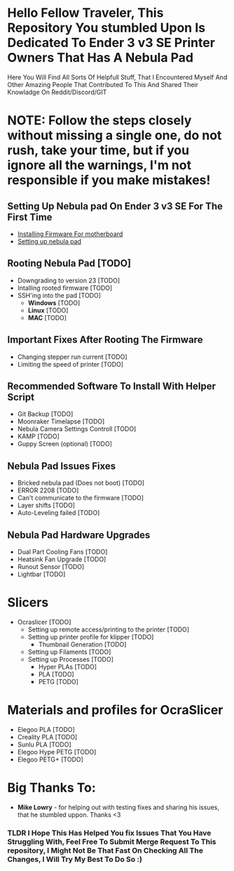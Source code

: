 # Hello Fellow Traveler, This Repository You stumbled Upon Is Dedicated To Ender 3 v3 SE Printer Owners That Has A Nebula Pad

Here You Will Find All Sorts Of Helpfull Stuff, That I Encountered Myself And Other Amazing People That Contributed To This And Shared Their Knowladge On Reddit/Discord/GIT

# **NOTE: Follow the steps closely without missing a single one, do not rush, take your time, but if you ignore all the warnings, I'm not responsible if you make mistakes!**

## Setting Up **Nebula pad** On **Ender 3 v3 SE** For The First Time
- [Installing Firmware For motherboard](./SettingUpNebulaPad/SettingUpNebulaPad.md#installing-motherboard-firmware)
- [Setting up nebula pad](./SettingUpNebulaPad/SettingUpNebulaPad.md#setting-up-nebula-pad)

## Rooting Nebula Pad [TODO]

- Downgrading to version 23 [TODO]
- Intalling rooted firmware [TODO]
- SSH'ing into the pad [TODO]
    - **Windows** [TODO]
    - **Linux** [TODO]
    - **MAC** [TODO]
## Important Fixes After Rooting The Firmware
- Changing stepper run current [TODO]
- Limiting the speed of printer [TODO]

## Recommended Software To Install With Helper Script
- Git Backup [TODO]
- Moonraker Timelapse [TODO]
- Nebula Camera Settings Controll [TODO]
- KAMP [TODO]
- Guppy Screen (optional) [TODO]

## Nebula Pad Issues Fixes
- Bricked nebula pad (Does not boot) [TODO]
- ERROR 2208 [TODO]
- Can't communicate to the firmware [TODO]
- Layer shifts [TODO]
- Auto-Leveling failed [TODO]

## Nebula Pad Hardware Upgrades
- Dual Part Cooling Fans [TODO]
- Heatsink Fan Upgrade [TODO]
- Runout Sensor [TODO]
- Lightbar [TODO]

# Slicers
- Ocraslicer [TODO]
    - Setting up remote access/printing to the printer [TODO]
    - Setting up printer profile for klipper [TODO]
        - Thumbnail Generation [TODO]
    - Setting up Filaments [TODO]
    - Setting up Processes [TODO]
        - Hyper PLAs [TODO]
        - PLA [TODO]
        - PETG [TODO]

# Materials and profiles for OcraSlicer
- Elegoo PLA [TODO]
- Creality PLA [TODO]
- Sunlu PLA [TODO]
- Elegoo Hype PETG [TODO]
- Elegoo PETG+ [TODO]

# Big Thanks To:
- **Mike Lowry** - for helping out with testing fixes and sharing his issues, that he stumbled uppon. Thanks <3

### TLDR I Hope This Has Helped You fix Issues That You Have Struggling With, Feel Free To Submit Merge Request To This repository, I Might Not Be That Fast On Checking All The Changes, I Will Try My Best To Do So :)
